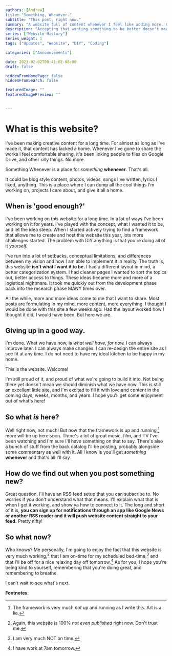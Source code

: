 ```yaml
---
authors: [Andrew]
title: "Something, Whenever."
subtitle: "This post, right now."
summary: "A website full of content whenever I feel like adding more. C'mon in, let me tell you about it!"
description: "Accepting that wanting something to be better doesn't mean denying something good right now."
series: ["Website History"]
series_weight: 1
tags: ["Updates", "Website", "DIY", "Coding"]

categories: ["Announcements"]

date: 2023-02-02T00:41:02-08:00
draft: false

hiddenFromHomePage: false
hiddenFromSearch: false

featuredImage: ""
featuredImagePreview: ""


---
```


# What is this website?

I've been making creative content for a long time.
For almost as long as I've made it, that content has lacked a home.
Whenever I've gone to share the works I feel comfortable sharing, it's been linking people to files on Google Drive, and other silly things. 
No more. 

Something Whenever is a place for *something* **whenever**. 
That's all. 

It could be blog style content, photos, videos, songs I've written, lyrics I liked, anything. 
This is a place where I can dump all the cool things I'm working on, projects I care about, and give it all a home. 

## When is 'good enough?' 

I've been working on this website for a long time. 
In a lot of ways I've been working on it for years.
I've played with the concept, what I wanted it to be, and let the idea steep. 
When I started actively trying to find a framework that allows me to create and host this website this year, lots more challenges started.
The problem with DIY anything is that you're doing all of it *yourself.* 

I've run into a lot of setbacks, conceptual limitations, and differences between my vision and how I am able to implement it in reality. 
The truth is, this website **isn't what I want it to be.** 
I had a different layout in mind, a better categorization system.
I had cleaner pages I wanted to sort the topics out, better access to things. 
These ideas became more and more of a logistical nightmare. 
It took me quickly out from the development phase back into the research phase MANY times over. 

All the while, more and more ideas come to me that I want to share.
Most posts are formulating in my mind, more content, more everything.
I thought I would be done with this site a few weeks ago. 
Had the layout worked how I thought it did, I would have been. 
But here we are. 

## Giving up in a good way. 

I'm done. 
What we have now, is *what well have, for now.*
I can always improve later.
I can always make changes.
I can re-design the entire site as I see fit at any time. 
I do not need to have my ideal kitchen to be happy in my home. 

This is the website. Welcome! 

I'm still proud of it, and proud of what we're going to build it into. 
Not being there yet doesn't mean we should diminish what we have now. 
This is still an excellent little site, and I'm excited to fill it with love and content in the coming days, weeks, months, and years. 
I hope you'll get some enjoyment out of what's here! 

## So what *is* here? 

Well right now, not much! But now that the framework is up and running,[^1] more will be up here soon.
There's a lot of great music, film, and TV I've been watching and I'm sure I'll have something on that to say. 
There's also a bunch of stuff from the back catalog I'll be posting, probably alongside some commentary as well with it.
All I know is you'll get *something* **whenever** and that's all I'll say. 

## How do we find out when you post something new? 

Great question. I'll have an RSS feed setup that you can subscribe to.
No worries if you don't understand what that means.
I'll exlplain what that is when I get it working, and show ya how to connect to it. 
The long and short of it is, **you can sign up for notifications through an app like Google News or another RSS reader and it will push website content straight to your feed.**
Pretty nifty! 

## So what now? 

Who knows? Me personally, I'm going to enjoy the fact that this website is very much working,[^2] that I am on-time for my scheduled bed-time,[^3] and that I'll be off for a nice relaxing day off tomorrow.[^4]
As for you, I hope you're being kind to yourself, remembering that you're doing great, and remembering to breathe. 


I can't wait to see what's next. 

**Footnotes**:
[^1]: The framework is very much *not* up and running as I write this. Art is a lie. 
[^2]: Again, this website is 100% *not even published* right now. Don't trust me.  
[^3]: I am very much NOT on time.
[^4]: I have work at 7am tomorrow. 